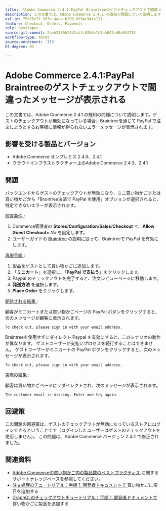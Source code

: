 ```yaml
---
title: 「Adobe Commerce 2.4.1:PayPal Braintreeのゲストチェックアウトで間違ったメッセージが表示される」
description: この文書では、Adobe Commerce 2.4.1 の既知の問題について説明します。ゲストのチェックアウトが無効になっている場合、Braintreeを通じて PayPal で注文しようとするお客様に情報が得られないエラーメッセージが表示されます。
exl-id: 758f5c57-997e-4aca-b299-9934c94fa121
feature: Checkout, Orders, Payments
role: Developer
source-git-commit: 2aeb2355b74d1cdfc62b5e7c5aa04fcd0a654733
workflow-type: tm+mt
source-wordcount: '373'
ht-degree: 0%

---
```


# Adobe Commerce 2.4.1:PayPal Braintreeのゲストチェックアウトで間違ったメッセージが表示される

この文書では、Adobe Commerce 2.4.1 の既知の問題について説明します。ゲストのチェックアウトが無効になっている場合、Braintreeを通じて PayPal で注文しようとするお客様に情報が得られないエラーメッセージが表示されます。

## 影響を受ける製品とバージョン

* Adobe Commerce オンプレミス 2.4.0、2.4.1
* クラウドインフラストラクチャー上のAdobe Commerce 2.4.0、2.4.1

## 問題

バックエンドからゲストのチェックアウトが無効になり、ミニ買い物かごまたは買い物かごから「Braintree決済で PayPal を使用」オプションが選択されると、特定できないエラーが表示されます。

<u> 前提条件 </u>:

1. Commerce管理者の **Stores**/**Configuration**/**Sales**/**Checkout** で、**Allow Guest Checkout**= *No* を設定します。
1. ユーザーガイドの [Braintree](https://experienceleague.adobe.com/en/docs/commerce-admin/stores-sales/payments/braintree?) の説明に従って、Braintreeで PayPal を有効にします。

<u> 再現手順 </u>:

1. 製品をゲストとして買い物かごに追加します。
1. 「**ミニカート**」を選択し、「**PayPal で支払う**」をクリックします。
1. Paypal のチェックアウトを完了すると、注文レビューページに移動します。
1. **発送方法** を選択します。
1. **Place Order** をクリックします。

<u> 期待される結果 </u>:

顧客がミニカートまたは買い物かごページの PayPal ボタンをクリックすると、次のメッセージが顧客に表示されます。

<pre><code class="language-bash">To check out, please sign in with your email address.</code></pre>

Braintreeを使用せずにダイレクト Paypal を有効にすると、このシナリオの動作が異なります。 ゲストユーザーが支払いプロセスを続行することはできません。 ゲストユーザーがミニカートの PayPal ボタンをクリックすると、次のメッセージが表示されます。

<pre><code class="language-bash">To check out, please sign in with your email address.</code></pre>

<u> 実際の結果 </u>:

顧客は買い物かごページにリダイレクトされ、次のメッセージが表示されます。

<pre><code class="language-bash">The customer email is missing. Enter and try again.</code></pre>

## 回避策

この問題の回避策は、ゲストのチェックアウトが無効になっているストアにログインできるということです（ログインしたユーザーはゲストのチェックアウトを使用しません）。 この問題は、Adobe Commerce バージョン 2.4.2 で修正されました。

## 関連資料

* [Adobe Commerceの買い物かご内の製品数のベストプラクティス ](https://support.magento.com/hc/en-us/articles/360048550332) に関するサポートナレッジベースを参照してください。
* [ 注文処理のチュートリアル：手順 1. 開発者ドキュメントで ](https://developer.adobe.com/commerce/webapi/rest/tutorials/orders/order-add-items/) 買い物かごに項目を追加する
* [GraphQLのチェックアウトチュートリアル：手順 1. 開発者ドキュメントで ](https://developer.adobe.com/commerce/webapi/graphql/tutorials/checkout/checkout-add-product-to-cart.html) 買い物かごに製品を追加する
